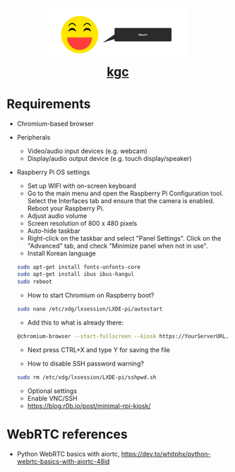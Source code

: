 <h1 align="center">
  <img src="icon.png" width='320'><br/>
  <a href='https://gnlabs.iptime.org:20443'>kgc</a>  
</h1>

# Requirements

- Chromium-based browser

- Peripherals

  - Video/audio input devices (e.g. webcam)
  - Display/audio output device (e.g. touch display/speaker)

- Raspberry Pi OS settings

  - Set up WIFI with on-screen keyboard
  - Go to the main menu and open the Raspberry Pi Configuration tool. Select the Interfaces tab and ensure that the camera is enabled. Reboot your Raspberry Pi.
  - Adjust audio volume
  - Screen resolution of 800 x 480 pixels
  - Auto-hide taskbar
  - Right-click on the taskbar and select "Panel Settings". Click on the "Advanced" tab, and check "Minimize panel when not in use".
  - Install Korean language

  ```bash
  sudo apt-get install fonts-unfonts-core
  sudo apt-get install ibus ibus-hangul
  sudo reboot
  ```

  - How to start Chromium on Raspberry boot?

  ```bash
  sudo nano /etc/xdg/lxsession/LXDE-pi/autostart
  ```

  - Add this to what is already there:

  ```bash
  @chromium-browser --start-fullscreen --kiosk https://YourServerURL.com
  ```

  - Next press CTRL+X and type Y for saving the file

  - How to disable SSH password warning?

  ```bash
  sudo rm /etc/xdg/lxsession/LXDE-pi/sshpwd.sh
  ```

  - Optional settings
  - Enable VNC/SSH
  - https://blog.r0b.io/post/minimal-rpi-kiosk/

# WebRTC references

- Python WebRTC basics with aiortc, https://dev.to/whitphx/python-webrtc-basics-with-aiortc-48id
<!-- - Building a WebRTC video broadcast using Javascript, https://gabrieltanner.org/blog/webrtc-video-broadcast
- WebRTC tutorial, https://www.youtube.com/watch?v=QJMM758oCYk&list=PLayYqdnyegt0qX8EfEGExxZF3DxkyA1Dj -->

